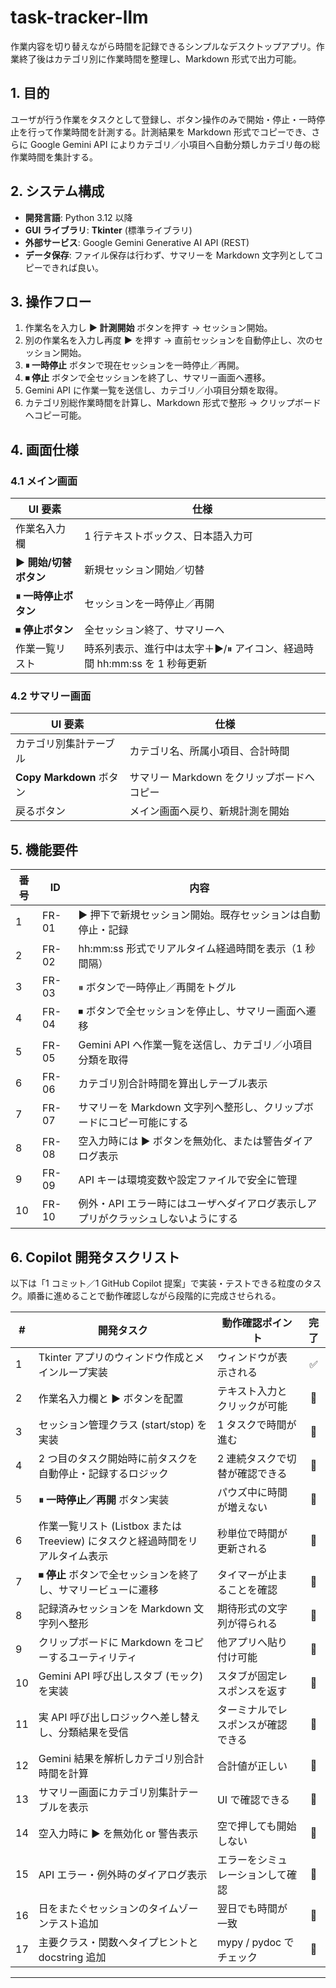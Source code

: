 # task-tracker-llm
作業内容を切り替えながら時間を記録できるシンプルなデスクトップアプリ。作業終了後はカテゴリ別に作業時間を整理し、Markdown 形式で出力可能。

## 1. 目的
ユーザが行う作業をタスクとして登録し、ボタン操作のみで開始・停止・一時停止を行って作業時間を計測する。計測結果を Markdown 形式でコピーでき、さらに Google Gemini API によりカテゴリ／小項目へ自動分類しカテゴリ毎の総作業時間を集計する。

## 2. システム構成
- **開発言語**: Python 3.12 以降
- **GUI ライブラリ**: **Tkinter** (標準ライブラリ)
- **外部サービス**: Google Gemini Generative AI API (REST)
- **データ保存**: ファイル保存は行わず、サマリーを Markdown 文字列としてコピーできれば良い。

## 3. 操作フロー
1. 作業名を入力し **▶ 計測開始** ボタンを押す → セッション開始。
2. 別の作業名を入力し再度 **▶** を押す → 直前セッションを自動停止し、次のセッション開始。
3. **⏸ 一時停止** ボタンで現在セッションを一時停止／再開。
4. **⏹ 停止** ボタンで全セッションを終了し、サマリー画面へ遷移。
5. Gemini API に作業一覧を送信し、カテゴリ／小項目分類を取得。
6. カテゴリ別総作業時間を計算し、Markdown 形式で整形 → クリップボードへコピー可能。

## 4. 画面仕様
### 4.1 メイン画面
| UI 要素 | 仕様 |
| --- | --- |
| 作業名入力欄 | 1 行テキストボックス、日本語入力可 |
| **▶ 開始/切替ボタン** | 新規セッション開始／切替 |
| **⏸ 一時停止ボタン** | セッションを一時停止／再開 |
| **⏹ 停止ボタン** | 全セッション終了、サマリーへ |
| 作業一覧リスト | 時系列表示、進行中は太字＋▶/⏸ アイコン、経過時間 hh:mm:ss を 1 秒毎更新 |

### 4.2 サマリー画面
| UI 要素 | 仕様 |
| --- | --- |
| カテゴリ別集計テーブル | カテゴリ名、所属小項目、合計時間 |
| **Copy Markdown** ボタン | サマリー Markdown をクリップボードへコピー |
| 戻るボタン | メイン画面へ戻り、新規計測を開始 |

## 5. 機能要件
| 番号 | ID | 内容 |
| --- | --- | --- |
| 1 | FR-01 | ▶ 押下で新規セッション開始。既存セッションは自動停止・記録 |
| 2 | FR-02 | hh:mm:ss 形式でリアルタイム経過時間を表示（1 秒間隔） |
| 3 | FR-03 | ⏸ ボタンで一時停止／再開をトグル |
| 4 | FR-04 | ⏹ ボタンで全セッションを停止し、サマリー画面へ遷移 |
| 5 | FR-05 | Gemini API へ作業一覧を送信し、カテゴリ／小項目分類を取得 |
| 6 | FR-06 | カテゴリ別合計時間を算出しテーブル表示 |
| 7 | FR-07 | サマリーを Markdown 文字列へ整形し、クリップボードにコピー可能にする |
| 8 | FR-08 | 空入力時には ▶ ボタンを無効化、または警告ダイアログ表示 |
| 9 | FR-09 | API キーは環境変数や設定ファイルで安全に管理 |
|10 | FR-10 | 例外・API エラー時にはユーザへダイアログ表示しアプリがクラッシュしないようにする |

## 6. Copilot 開発タスクリスト
以下は「1 コミット／1 GitHub Copilot 提案」で実装・テストできる粒度のタスク。順番に進めることで動作確認しながら段階的に完成させられる。

| # | 開発タスク | 動作確認ポイント | 完了 |
|---|---|---|:---:|
| 1 | Tkinter アプリのウィンドウ作成とメインループ実装 | ウィンドウが表示される | ✅ |
| 2 | 作業名入力欄と **▶** ボタンを配置 | テキスト入力とクリックが可能 | 🔳 |
| 3 | セッション管理クラス (start/stop) を実装 | 1 タスクで時間が進む | 🔳 |
| 4 | 2 つ目のタスク開始時に前タスクを自動停止・記録するロジック | 2 連続タスクで切替が確認できる | 🔳 |
| 5 | **⏸ 一時停止／再開** ボタン実装 | パウズ中に時間が増えない | 🔳 |
| 6 | 作業一覧リスト (Listbox または Treeview) にタスクと経過時間をリアルタイム表示 | 秒単位で時間が更新される | 🔳 |
| 7 | **⏹ 停止** ボタンで全セッションを終了し、サマリービューに遷移 | タイマーが止まることを確認 | 🔳 |
| 8 | 記録済みセッションを Markdown 文字列へ整形 | 期待形式の文字列が得られる | 🔳 |
| 9 | クリップボードに Markdown をコピーするユーティリティ | 他アプリへ貼り付け可能 | 🔳 |
|10 | Gemini API 呼び出しスタブ (モック) を実装 | スタブが固定レスポンスを返す | 🔳 |
|11 | 実 API 呼び出しロジックへ差し替えし、分類結果を受信 | ターミナルでレスポンスが確認できる | 🔳 |
|12 | Gemini 結果を解析しカテゴリ別合計時間を計算 | 合計値が正しい | 🔳 |
|13 | サマリー画面にカテゴリ別集計テーブルを表示 | UI で確認できる | 🔳 |
|14 | 空入力時に ▶ を無効化 or 警告表示 | 空で押しても開始しない | 🔳 |
|15 | API エラー・例外時のダイアログ表示 | エラーをシミュレーションして確認 | 🔳 |
|16 | 日をまたぐセッションのタイムゾーンテスト追加 | 翌日でも時間が一致 | 🔳 |
|17 | 主要クラス・関数へタイプヒントと docstring 追加 | mypy / pydoc でチェック | 🔳 |

---
